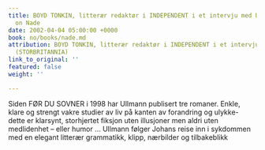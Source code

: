```yaml
---
title: BOYD TONKIN, litterær redaktør i INDEPENDENT i et intervju med Ullmann (STORBRITANNIA)
  on Nade
date: 2002-04-04 05:00:00 +0000
book: no/books/nade.md
attribution: BOYD TONKIN, litterær redaktør i INDEPENDENT i et intervju med Ullmann
  (STORBRITANNIA)
link_to_original: ''
featured: false
weight: ''

---
```

Siden FØR DU SOVNER i 1998 har Ullmann publisert tre romaner. Enkle, klare og strengt vakre studier av liv på kanten av forandring og ulykke- dette er klarsynt, storhjertet fiksjon uten illusjoner men aldri uten medlidenhet – eller humor … Ullmann følger Johans reise inn i sykdommen med en elegant litterær grammatikk, klipp, nærbilder og tilbakeblikk
